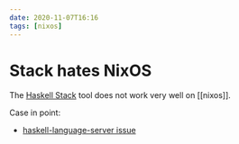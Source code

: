 ```yaml
---
date: 2020-11-07T16:16
tags: [nixos]
---
```


# Stack hates NixOS

The [Haskell Stack](https://docs.haskellstack.org/en/stable/README/) tool does not work very well on [[nixos]].

Case in point:

* [haskell-language-server issue](https://github.com/haskell/haskell-language-server/issues/171#issuecomment-647480950)


